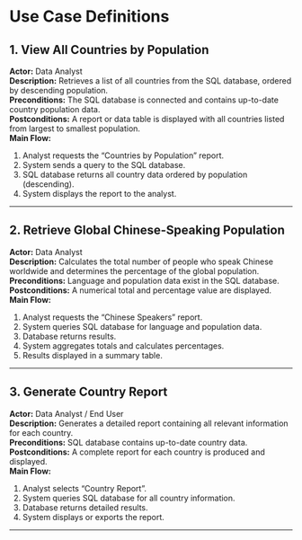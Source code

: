 # Use Case Definitions

## 1. View All Countries by Population
**Actor:** Data Analyst  
**Description:** Retrieves a list of all countries from the SQL database, ordered by descending population.  
**Preconditions:** The SQL database is connected and contains up-to-date country population data.  
**Postconditions:** A report or data table is displayed with all countries listed from largest to smallest population.  
**Main Flow:**
1. Analyst requests the “Countries by Population” report.
2. System sends a query to the SQL database.
3. SQL database returns all country data ordered by population (descending).
4. System displays the report to the analyst.

---

## 2. Retrieve Global Chinese-Speaking Population
**Actor:** Data Analyst  
**Description:** Calculates the total number of people who speak Chinese worldwide and determines the percentage of the global population.  
**Preconditions:** Language and population data exist in the SQL database.  
**Postconditions:** A numerical total and percentage value are displayed.  
**Main Flow:**
1. Analyst requests the “Chinese Speakers” report.
2. System queries SQL database for language and population data.
3. Database returns results.
4. System aggregates totals and calculates percentages.
5. Results displayed in a summary table.

---

## 3. Generate Country Report
**Actor:** Data Analyst / End User  
**Description:** Generates a detailed report containing all relevant information for each country.  
**Preconditions:** SQL database contains up-to-date country data.  
**Postconditions:** A complete report for each country is produced and displayed.  
**Main Flow:**
1. Analyst selects “Country Report”.
2. System queries SQL database for all country information.
3. Database returns detailed results.
4. System displays or exports the report.

---
